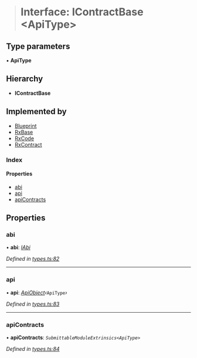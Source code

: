 > # Interface: IContractBase <**ApiType**>

## Type parameters

▪ **ApiType**

## Hierarchy

* **IContractBase**

## Implemented by

* [Blueprint](../classes/_rxblueprint_.blueprint.md)
* [RxBase](../classes/_rxbase_.rxbase.md)
* [RxCode](../classes/_rxcode_.rxcode.md)
* [RxContract](../classes/_rxcontract_.rxcontract.md)

### Index

#### Properties

* [abi](_types_.icontractbase.md#abi)
* [api](_types_.icontractbase.md#api)
* [apiContracts](_types_.icontractbase.md#apicontracts)

## Properties

###  abi

• **abi**: *[IAbi](_types_.iabi.md)*

*Defined in [types.ts:82](https://github.com/polkadot-js/api/blob/70dadb8/packages/api-contract/src/types.ts#L82)*

___

###  api

• **api**: *[ApiObject](../modules/_types_.md#apiobject)‹*`ApiType`*›*

*Defined in [types.ts:83](https://github.com/polkadot-js/api/blob/70dadb8/packages/api-contract/src/types.ts#L83)*

___

###  apiContracts

• **apiContracts**: *`SubmittableModuleExtrinsics<ApiType>`*

*Defined in [types.ts:84](https://github.com/polkadot-js/api/blob/70dadb8/packages/api-contract/src/types.ts#L84)*